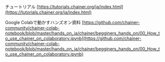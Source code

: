 
チュートリアル
[https://tutorials.chainer.org/ja/index.html](https://tutorials.chainer.org/ja/index.html)

Google Colabで動かすハンズオン資料
[https://github.com/chainer-community/chainer-colab-notebook/blob/master/hands_on_ja/chainer/begginers_hands_on/00_How_to_use_chainer_on_colaboratory.ipynb](https://github.com/chainer-community/chainer-colab-notebook/blob/master/hands_on_ja/chainer/begginers_hands_on/00_How_to_use_chainer_on_colaboratory.ipynb)
